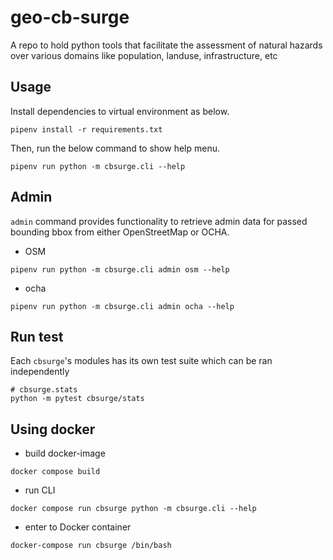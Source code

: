 # geo-cb-surge
A repo to hold python tools that facilitate the assessment of natural hazards over various domains like population, landuse, infrastructure, etc  

## Usage

Install dependencies to virtual environment as below.

```shell
pipenv install -r requirements.txt
```

Then, run the below command to show help menu.

```shell
pipenv run python -m cbsurge.cli --help
```

## Admin

`admin` command provides functionality to retrieve admin data for passed bounding bbox from either OpenStreetMap or OCHA.

- OSM

```shell
pipenv run python -m cbsurge.cli admin osm --help
```

- ocha

```shell
pipenv run python -m cbsurge.cli admin ocha --help
```

## Run test

Each `cbsurge`'s modules has its own test suite which can be ran independently

```shell
# cbsurge.stats
python -m pytest cbsurge/stats
```

## Using docker

- build docker-image

```shell
docker compose build
```

- run CLI

```shell
docker compose run cbsurge python -m cbsurge.cli --help
```

- enter to Docker container

```shell
docker-compose run cbsurge /bin/bash
```